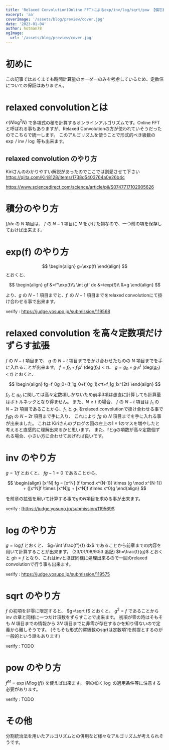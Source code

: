 ```yaml
---
title: 'Relaxed Convolution(Online FFT)によるexp/inv/log/sqrt/pow 【備忘録】'
excerpt: 'aa'
coverImage: '/assets/blog/preview/cover.jpg'
date: '2023-01-04'
author: hotman78
ogImage:
  url: '/assets/blog/preview/cover.jpg'
---
```

# 初めに
この記事ではあくまでも時間計算量のオーダーのみを考慮しているため、定数倍についての保証はありません。

# relaxed convolutionとは
$\mathcal{O}(N\log ^2 N)$ で多項式の積を計算するオンラインアルゴリズムです。Online FFTと呼ばれる事もありますが、Relaxed Convolutionの方が使われていそうだったのでこちらで統一します。
このアルゴリズムを使うことで形式的べき級数の $\exp$ / $\mathrm{inv}$ / $\log$ 等も出来ます。

## relaxed convolution のやり方
Kiriさんのわかりやすい解説があったのでここでは割愛させて下さい
https://qiita.com/Kiri8128/items/1738d5403764a0e26b4c

https://www.sciencedirect.com/science/article/pii/S0747717102905626

# 積分のやり方
$\int f dx$ の $N$ 項目は、 $f$ の $N-1$ 項目に $N$ をかけた物なので、一つ前の項を保存しておけば出来ます。

# exp(f) のやり方
$$
\begin{align}
g=\exp(f)
\end{align}
$$
とおくと、

$$
\begin{align}
gf'&=f'\exp(f)\\
\int gf' dx &=\exp(f)\\
&=g
\end{align}
$$

より、$g$ の $N-1$ 項目までと、$f'$ の $N-1$ 項目までをrelaxed convolutionにて掛け合わせる事で出来ます。

verify : https://judge.yosupo.jp/submission/119568

# relaxed convolution を高々定数項だけずらす拡張
$f$ の $N-t$ 項目まで、 $g$ の $N-t$ 項目までをかけ合わせたものの $N$ 項目までを手に入れることが出来ます。
$f=f_0+f_1x^t$ ($\mathrm{deg}(f_0) \lt t$)、 $g=g_0+g_1x^t$ ($\mathrm{deg}(g_0) \lt t$) とおくと、

$$
\begin{align}
fg=f_0g_0+(f_1g_0+f_0g_1)x^t+f_1g_1x^{2t}
\end{align}
$$

$f_0$ と $g_0$ に関しては高々定数項しかないため前半3項は愚直に計算しても計算量はボトルネックとなり得ません。
また、$N \geq t$ の場合、 $f$ の $N-t$ 項目は $f_1$ の $N-2t$ 項目であることから、$f_1$ と $g_1$ をrelaxed convolutionで掛け合わせる事で $f_1g_1$ の $N-2t$ 項目まで手に入り、
これにより $fg$ の $N$ 項目までを手に入れる事が出来ました。
これは Kiriさんのブログの図の左上の$1 \times 1$のマスを増やしたと考えると直感的に理解出来るかと思います。
また、fとgの項数が高々定数個ずれる場合、小さい方に合わせてあげれば良いです。

# inv のやり方
$g=1/f$ とおくと、 $fg-1=0$ であることから、

$$
\begin{align}
[x^N] fg = [x^N] (f \bmod x^{N-1}) \times (g \mod x^{N-1}) + ([x^N]f \times [x^N]g + [x^N]f  \times x^0)g
\end{align}
$$

を前章の拡張を用いて計算する事で$g$の$N$項目を求める事が出来ます。

verify : [https://judge.yosupo.jp/submission/119569$

# log のやり方
$g=\log f$ とおくと、 $g=\int \frac{f'}{f} dx$ であることから前章までの内容を用いて計算することが出来ます。
(23/01/08/9:53 追記) $h=\frac{f}{g}$ とおくと $gh=f$ となり、これはinvとほぼ同様に処理出来るので一回のrelaxed convolutionで行う事も出来ます。

verify : https://judge.yosupo.jp/submission/119575

# sqrt のやり方
$f$ の初項を非零に限定すると、 $g=\sqrt f$ とおくと、 $g^2=f$ であることから inv の章と同様に一つだけ項数をずらすことで出来ます。
初項が零の時はそもそも  $N$ 項目までの情報から $2N$ 項目までに非零が存在するかを知り得ないので定義から難しそうです。
(そもそも形式的冪級数のsqrtは定数項1を前提とするのが一般的という話もあります)

verify : TODO
 
# pow のやり方
$f^M=\exp (M\log (f))$ を使えば出来ます。
例の如く $\log$ の適用条件等に注意する必要があります。

verify : TODO

# その他
分割統治法を用いたアルゴリズムとの併用など様々なアルゴリズムが考えられそうです。